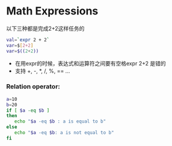 # Math Expressions

以下三种都是完成2+2这样任务的
```sh
val=`expr 2 + 2`
var=$[2+2]
var=$((2+2))
```
- 在用expr的时候，表达式和运算符之间要有空格expr 2+2 是错的
- 支持 +, -, *, /, %, == ...



### Relation operator:


```bash
a=10
b=20
if [ $a -eq $b ]
then
   echo "$a -eq $b : a is equal to b"
else
   echo "$a -eq $b: a is not equal to b"
fi
```